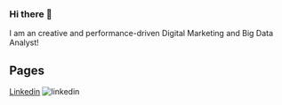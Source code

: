 ### Hi there 👋

I am an creative and performance-driven Digital Marketing and Big Data Analyst!

## Pages 
[Linkedin](https://www.linkedin.com/in/maria-tsekoura-414215172/)
![linkedin](https://img.shields.io/badge/Linkedin-0e76a8?style=for-the-badge&logo=Linkedin&logoColor=white)


